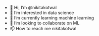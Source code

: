 - 👋 Hi, I’m @nikitakotwal
- 👀 I’m interested in data science
- 🌱 I’m currently learning machine learning 
- 💞️ I’m looking to collaborate on ML
- 📫 How to reach me nikitakotwal

<!---
nikitakotwal/nikitakotwal is a ✨ special ✨ repository because its `README.md` (this file) appears on your GitHub profile.
You can click the Preview link to take a look at your changes.
--->
